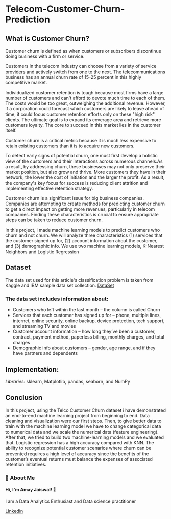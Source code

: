# Telecom-Customer-Churn-Prediction

## What is Customer Churn?
Customer churn is defined as when customers or subscribers discontinue doing business with a firm or service.

Customers in the telecom industry can choose from a variety of service providers and actively switch from one to the next. The telecommunications business has an annual churn rate of 15-25 percent in this highly competitive market.

Individualized customer retention is tough because most firms have a large number of customers and can't afford to devote much time to each of them. The costs would be too great, outweighing the additional revenue. However, if a corporation could forecast which customers are likely to leave ahead of time, it could focus customer retention efforts only on these "high risk" clients. The ultimate goal is to expand its coverage area and retrieve more customers loyalty. The core to succeed in this market lies in the customer itself.

Customer churn is a critical metric because it is much less expensive to retain existing customers than it is to acquire new customers.

To detect early signs of potential churn, one must first develop a holistic view of the customers and their interactions across numerous channels.As a result, by addressing churn, these businesses may not only preserve their market position, but also grow and thrive. More customers they have in their network, the lower the cost of initiation and the larger the profit. As a result, the company's key focus for success is reducing client attrition and implementing effective retention strategy.

Customer churn is a significant issue for big business companies. Companies are attempting to create methods for predicting customer churn to get a direct impact on getting more revenues, particularly in telecom companies. Finding these characteristics is crucial to ensure appropriate steps can be taken to reduce customer churn.

In this project, i made machine learning models to predict customers who churn and not churn. 
We will analyze three characteristics 
(1) services that the customer signed up for, 
(2) account information about the customer, and 
(3) demographic info. 
We use two machine learning models, K-Nearest Neighbors and Logistic Regression

## Dataset
The data set used for this article's classification problem is taken from Kaggle and IBM sample data set collection. 
[DataSet](https://www.kaggle.com/datasets/blastchar/telco-customer-churn)

### The data set includes information about:

- Customers who left within the last month – the column is called Churn
- Services that each customer has signed up for – phone, multiple lines, internet, online security, online backup, device protection, tech support, and streaming TV and movies
- Customer account information – how long they’ve been a customer, contract, payment method, paperless billing, monthly charges, and total charges
- Demographic info about customers – gender, age range, and if they have partners and dependents
## Implementation:

*Libraries:* sklearn, Matplotlib, pandas, seaborn, and NumPy

## Conclusion
In this project, using the Telco Customer Churn dataset i have demonstrated an end-to-end machine learning project from beginning to end. Data cleaning and visualization were our first steps. Then, to give better data to train with the machine learning model we have to change categorical data to numerical data and we scale the numerical data (feature engineering). After that, we tried to build two machine-learning models and we evaluated that. Logistic regression has a high accuracy compared with KNN. The ability to recognize potential customer scenarios where churn can be prevented requires a high level of accuracy since the benefits of the customer’s eventual returns must balance the expenses of associated retention initiatives.

### 🚀 About Me
#### Hi, I'm Amay Jaiswal! 👋
I am a Data Analytics Enthusiast and  Data science practitioner

[Linkedin](https://www.linkedin.com/in/heyamay/)

